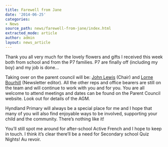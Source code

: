 ```yaml
---
title: Farewell from Jane
date: '2014-06-25'
categories:
- News
source_path: news/farewell-from-jane/index.html
extracted_mode: article
author: admin
layout: news_article
---
```

Thank you all very much for the lovely flowers and gifts I received this week both from school and from the P7 families. P7 are finally off (including my boy) and my job is done…

Taking over on the parent council will be: [John Lewis](mailto:john.lewis-hpc@hotmail.co.uk) (Chair) and [Lorne Bourhill](mailto:lorne_bourhill@hotmail.com) (Newsletter editor). All the other reps and office bearers are still on the team and will continue to work with you and for you. You are all welcome to attend meetings and dates can be found on the Parent Council website. Look out for details of the AGM.

Hyndland Primary will always be a special place for me and I hope that many of you will also find enjoyable ways to be involved, supporting your child and the community. There’s nothing like it!

You’ll still spot me around for after-school Active French and I hope to keep in touch. I think it’s clear there’ll be a need for Secondary school Quiz Nights! Au revoir.
